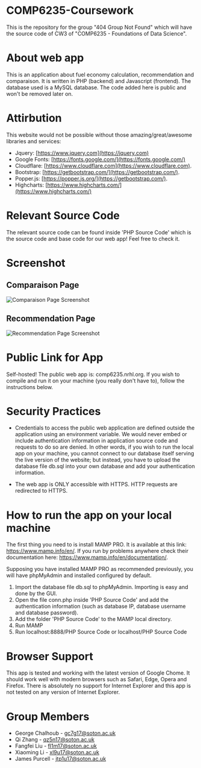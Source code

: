 # COMP6235-Coursework
This is the repository for the group "404 Group Not Found" which will have the source code of CW3 of "COMP6235 - Foundations of Data Science".

# About web app
This is an application about fuel economy calculation, recommendation and comparaison. It is written in PHP (backend) and Javascript (frontend). The database used is a MySQL database. The code added here is public and won't be removed later on.

# Attirbution
This website would not be possible without those amazing/great/awesome libraries and services: 
- Jquery:  [https://www.jquery.com](https://jquery.com)
- Google Fonts: [https://fonts.google.com/](https://fonts.google.com/)
- Cloudflare: [https://www.cloudflare.com](https://www.cloudflare.com).
- Bootstrap:   [https://getbootstrap.com/](https://getbootstrap.com/). 
- Popper.js: [https://popper.js.org/](https://getbootstrap.com/). 
- Highcharts: [https://www.highcharts.com/](https://www.highcharts.com/)

# Relevant Source Code
The relevant source code can be found inside 'PHP Source Code' which is the source code and base code for our web app! Feel free to check it.

# Screenshot
## Comparaison Page
![Comparaison Page Screenshot](https://cdn.georgechalhoub.com/academia/soton/comp6235/assignments/cw3/website/screenshot1.png)
 
## Recommendation Page
![Recommendation Page Screenshot](https://cdn.georgechalhoub.com/academia/soton/comp6235/assignments/cw3/website/screenshot3.png)

 # Public Link for App 
Self-hosted! The public web app is: comp6235.nrhl.org. If you wish to compile and run it on your machine (you really don't have to), follow the instructions below. 

# Security Practices
 - Credentials to access the public web application are  defined outside the application using an environment variable. We would never embed or include authentication information in application source code and requests to do so are denied. In other words, if you wish to run the local app on your machine, you cannot connect to our database itself serving the live version of the website; but instead, you have to upload the database file db.sql into your own database and add your authentication information.
 
 - The web app is ONLY accessible with HTTPS. HTTP requests are redirected to HTTPS.

 # How to run the app on your local machine
 
The first thing you need to is install MAMP PRO. It is available at this link: https://www.mamp.info/en/. If you run by problems anywhere check their documentation here: https://www.mamp.info/en/documentation/. 

Supposing you have installed MAMP PRO as recommended previously, you will have phpMyAdmin and installed configured by default.  
 
 1. Import the database file db.sql to phpMyAdmin. Importing is easy and done by the GUI. 
 2. Open the file conn.php inside 'PHP Source Code' and add the authentication information (such as database IP, database username and database password). 
 2. Add the folder 'PHP Source Code' to the MAMP local directory.
 3. Run MAMP 
 4. Run localhost:8888/PHP Source Code or localhost/PHP Source Code 
 
 # Browser Support
 This app is tested and working with the latest version of Google Chome. It should work well with modern browsers such as Safari, Edge, Opera and Firefox. There is absolutely no support for Internet Explorer and this app is not tested on any version of Internet Explorer.

# Group Members
 - George Chalhoub - gc7g17@soton.ac.uk 
 - Qi Zhang - qz5n17@soton.ac.uk
 - Fangfei Liu - fl1m17@soton.ac.uk
 - Xiaoming Li - xl9u17@soton.ac.uk
 - James Purcell - jtp1u17@soton.ac.uk 
 


